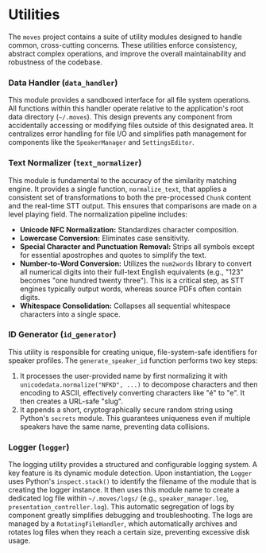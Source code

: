 # Utilities

The `moves` project contains a suite of utility modules designed to handle common, cross-cutting concerns. These utilities enforce consistency, abstract complex operations, and improve the overall maintainability and robustness of the codebase.

### Data Handler (`data_handler`)

This module provides a sandboxed interface for all file system operations. All functions within this handler operate relative to the application's root data directory (`~/.moves`). This design prevents any component from accidentally accessing or modifying files outside of this designated area. It centralizes error handling for file I/O and simplifies path management for components like the `SpeakerManager` and `SettingsEditor`.

### Text Normalizer (`text_normalizer`)

This module is fundamental to the accuracy of the similarity matching engine. It provides a single function, `normalize_text`, that applies a consistent set of transformations to both the pre-processed `Chunk` content and the real-time STT output. This ensures that comparisons are made on a level playing field. The normalization pipeline includes:

- **Unicode NFC Normalization:** Standardizes character composition.
- **Lowercase Conversion:** Eliminates case sensitivity.
- **Special Character and Punctuation Removal:** Strips all symbols except for essential apostrophes and quotes to simplify the text.
- **Number-to-Word Conversion:** Utilizes the `num2words` library to convert all numerical digits into their full-text English equivalents (e.g., "123" becomes "one hundred twenty three"). This is a critical step, as STT engines typically output words, whereas source PDFs often contain digits.
- **Whitespace Consolidation:** Collapses all sequential whitespace characters into a single space.

### ID Generator (`id_generator`)

This utility is responsible for creating unique, file-system-safe identifiers for speaker profiles. The `generate_speaker_id` function performs two key steps:

1.  It processes the user-provided name by first normalizing it with `unicodedata.normalize("NFKD", ...)` to decompose characters and then encoding to ASCII, effectively converting characters like "é" to "e". It then creates a URL-safe "slug".
2.  It appends a short, cryptographically secure random string using Python's `secrets` module. This guarantees uniqueness even if multiple speakers have the same name, preventing data collisions.

### Logger (`logger`)

The logging utility provides a structured and configurable logging system. A key feature is its dynamic module detection. Upon instantiation, the `Logger` uses Python's `inspect.stack()` to identify the filename of the module that is creating the logger instance. It then uses this module name to create a dedicated log file within `~/.moves/logs/` (e.g., `speaker_manager.log`, `presentation_controller.log`). This automatic segregation of logs by component greatly simplifies debugging and troubleshooting. The logs are managed by a `RotatingFileHandler`, which automatically archives and rotates log files when they reach a certain size, preventing excessive disk usage.
